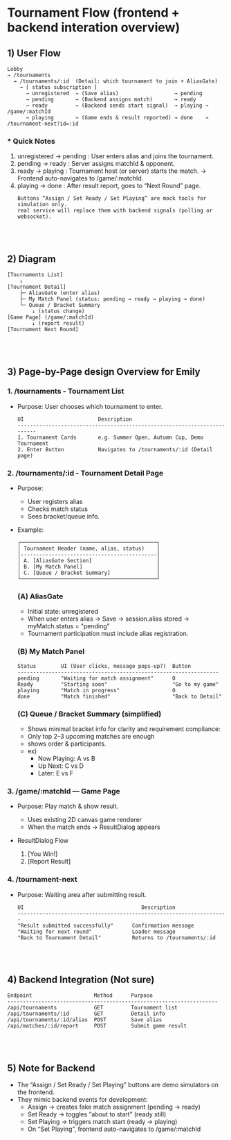 # Tournament Flow (frontend + backend interation overview)

## 1) User Flow

```
Lobby
→ /tournaments
  → /tournaments/:id  (Detail: which tournament to join + AliasGate)
    → [ status subscription ]
      → unregistered  → (Save alias)                  → pending
      → pending       → (Backend assigns match)       → ready
      → ready         → (Backend sends start signal)  → playing → /game/:matchId
      → playing       → (Game ends & result reported) → done    → /tournament-next?id=:id
```

### * Quick Notes
1. unregistered → pending : User enters alias and joins the tournament.
2. pending → ready : Server assigns matchId & opponent.
3. ready → playing : Tournament host (or server) starts the match.
	→ Frontend auto-navigates to /game/:matchId.
4. playing → done : After result report, goes to “Next Round” page.
	```
	Buttons “Assign / Set Ready / Set Playing” are mock tools for simulation only.
	real service will replace them with backend signals (polling or websocket).
	```

<br>
<br>

## 2) Diagram

```
[Tournaments List]
    ↓
[Tournament Detail]
    ├─ AliasGate (enter alias)
    ├─ My Match Panel (status: pending → ready → playing → done)
    └─ Queue / Bracket Summary
        ↓ (status change)
[Game Page] (/game/:matchId)
        ↓ (report result)
[Tournament Next Round]
```

<br>
<br>

## 3) Page-by-Page design Overview for Emily


### 1. /tournaments - Tournament List
- Purpose: User chooses which tournament to enter.
	```
	UI                        Description
	-------------------------------------------------------------------------
  	1. Tournament Cards       e.g. Summer Open, Autumn Cup, Demo Tournament
  	2. Enter Button           Navigates to /tournaments/:id (Detail page)
	```

### 2. /tournaments/:id - Tournament Detail Page
- Purpose:
	- User registers alias
	- Checks match status
	- Sees bracket/queue info.
- Example:
	```
	┌────────────────────────────────────────────┐
	│ Tournament Header (name, alias, status)    │
	│--------------------------------------------│
	│ A. [AliasGate Section]                     │
	│ B. [My Match Panel]                        │
	│ C. [Queue / Bracket Summary]               │
	└────────────────────────────────────────────┘
	```

	### (A) AliasGate
    - Initial state: unregistered
    - When user enters alias → Save → session.alias stored → myMatch.status = "pending"
    - Tournament participation must include alias registration.

	### (B) My Match Panel
    
	```
	Status        UI (User clicks, message pops-up?)  Button
    -----------------------------------------------------------------
    pending       "Waiting for match assignment"      O
    Ready         "Starting soon"                     "Go to my game"
    playing       "Match in progress"                 O
    done          "Match finished"                    "Back to Detail"
	```

	### (C) Queue / Bracket Summary (simplified)
    - Shows minimal bracket info for clarity and requirement compliance:
	- Only top 2–3 upcoming matches are enough
    - shows order & participants.
	- ex)
    	- Now Playing: A vs B
    	- Up Next: C vs D
    	- Later: E vs F    

### 3. /game/:matchId — Game Page
- Purpose: Play match & show result.
	- Uses existing 2D canvas game renderer
	- When the match ends → ResultDialog appears

- ResultDialog Flow
   1. [You Win!]
   2. [Report Result]

### 4. /tournament-next
- Purpose: Waiting area after submitting result.

	```
	UI                                      Description
	--------------------------------------------------------------------
	"Result submitted successfully"      Confirmation message
	"Waiting for next round"             Loader message
	"Back to Tournament Detail"          Returns to /tournaments/:id
	```

<br>
<br>

## 4) Backend Integration (Not sure)

	Endpoint					Method	    Purpose
	--------------------------------------------------------------------
	/api/tournaments            GET         Tournament list
	/api/tournaments/:id        GET         Detail info
	/api/tournaments/:id/alias	POST        Save alias
	/api/matches/:id/report     POST        Submit game result

<br>
<br>

## 5) Note for Backend
 - The “Assign / Set Ready / Set Playing” buttons are demo simulators on the frontend.
 - They mimic backend events for development:
    - Assign → creates fake match assignment (pending → ready)
    - Set Ready → toggles “about to start” (ready still)
    - Set Playing → triggers match start (ready → playing)
    - On “Set Playing”, frontend auto-navigates to /game/:matchId